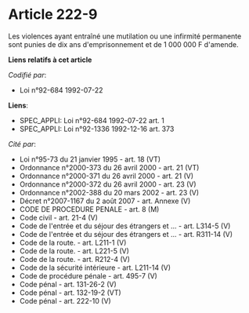 # Article 222-9

Les violences ayant entraîné une mutilation ou une infirmité permanente sont punies de dix ans d'emprisonnement et de 1 000
000 F d'amende.

**Liens relatifs à cet article**

_Codifié par_:

  - Loi n°92-684 1992-07-22

**Liens**:

  - SPEC_APPLI: Loi n°92-684 1992-07-22 art. 1
  - SPEC_APPLI: Loi n°92-1336 1992-12-16 art. 373

_Cité par_:

  - Loi n°95-73 du 21 janvier 1995 - art. 18 (VT)
  - Ordonnance n°2000-373 du 26 avril 2000 - art. 21 (VT)
  - Ordonnance n°2000-371 du 26 avril 2000 - art. 21 (V)
  - Ordonnance n°2000-372 du 26 avril 2000 - art. 23 (V)
  - Ordonnance n°2002-388 du 20 mars 2002 - art. 23 (V)
  - Décret n°2007-1167 du 2 août 2007 - art. Annexe (V)
  - CODE DE PROCEDURE PENALE - art. 8 (M)
  - Code civil - art. 21-4 (V)
  - Code de l'entrée et du séjour des étrangers et ... - art. L314-5 (V)
  - Code de l'entrée et du séjour des étrangers et ... - art. R311-14 (V)
  - Code de la route. - art. L211-1 (V)
  - Code de la route. - art. L221-5 (V)
  - Code de la route. - art. R212-4 (V)
  - Code de la sécurité intérieure - art. L211-14 (V)
  - Code de procédure pénale - art. 495-7 (V)
  - Code pénal - art. 131-26-2 (V)
  - Code pénal - art. 132-19-2 (VT)
  - Code pénal - art. 222-10 (V)
